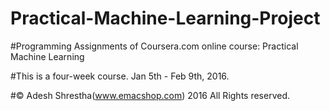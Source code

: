 # Practical-Machine-Learning-Project

#Programming Assignments of Coursera.com online course: Practical Machine Learning

#This is a four-week course. Jan 5th - Feb 9th, 2016.

#© Adesh Shrestha(www.emacshop.com) 2016 All Rights reserved.
